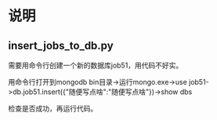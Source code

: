 # 说明

## insert_jobs_to_db.py

需要用命令行创建一个新的数据库job51，用代码不好实。

用命令行打开到mongodb bin目录->运行mongo.exe->use job51->db.job51.insert({"随便写点啥":"随便写点啥"})->show dbs

检查是否成功，再运行代码。
